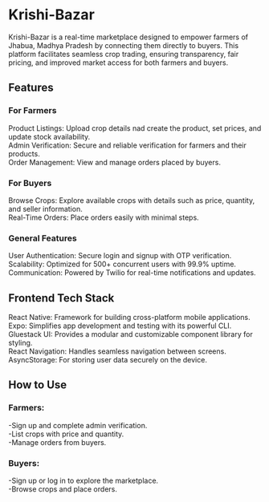 # Krishi-Bazar  
Krishi-Bazar is a real-time marketplace designed to empower farmers of Jhabua, Madhya Pradesh by connecting them directly to buyers. This platform facilitates seamless crop trading, ensuring transparency, fair pricing, and improved market access for both farmers and buyers.  
## Features  
### For Farmers  
Product Listings: Upload crop details nad create the product, set prices, and update stock availability.  
Admin Verification: Secure and reliable verification for farmers and their products.    
Order Management: View and manage orders placed by buyers.   
### For Buyers
Browse Crops: Explore available crops with details such as price, quantity, and seller information.  
Real-Time Orders: Place orders easily with minimal steps.  
### General Features
User Authentication: Secure login and signup with OTP verification.   
Scalability: Optimized for 500+ concurrent users with 99.9% uptime.  
Communication: Powered by Twilio for real-time notifications and updates.
## Frontend Tech Stack
React Native: Framework for building cross-platform mobile applications.  
Expo: Simplifies app development and testing with its powerful CLI.  
Gluestack UI: Provides a modular and customizable component library for styling.  
React Navigation: Handles seamless navigation between screens.  
AsyncStorage: For storing user data securely on the device.    
## How to Use
### Farmers:
-Sign up and complete admin verification.  
-List crops with price and quantity.  
-Manage orders from buyers.  
### Buyers:
-Sign up or log in to explore the marketplace.  
-Browse crops and place orders.  
